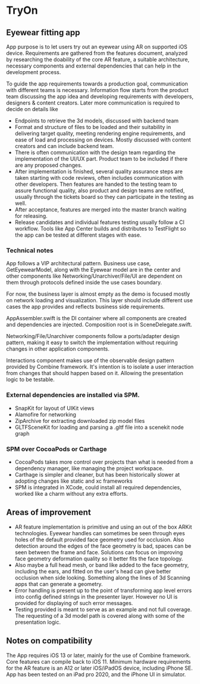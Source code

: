 # TryOn
## Eyewear fitting app

App purpose is to let users try out an eyewear using AR on supported iOS device. Requirements are gathered from the features document, analyzed by researching the doability of the core AR feature, a suitable architecture, necessary components and external dependencies that can help in the development process.

To guide the app requirements towards a production goal, communication with different teams is necessary. Information flow starts from the product team discussing the app idea and developing requirements with developers, designers & content creators. Later more communication is required to decide on details like
- Endpoints to retrieve the 3d models, discussed with backend team
- Format and structure of files to be loaded and their suitability in delivering target quality, meeting rendering engine requirements, and ease of load and processing on devices. Mostly discussed with content creators and can include backend team.
- There is often communication with the design team regarding the implementation of the UI/UX part. Product team to be included if there are any proposed changes.
- After implementation is finished, several quality assurance steps are taken starting with code reviews, often includes communication with other developers. Then features are handed to the testing team to assure functional quality, also product and design teams are notified, usually through the tickets board so they can participate in the testing as well.
- After acceptance, features are merged into the master branch waiting for releasing. 
- Release candidates and individual features testing usually follow a CI workflow. Tools like App Center builds and distributes to TestFlight so the app can be tested at different stages with ease.

### Technical notes
App follows a VIP architectural pattern. Business use case, GetEyewearModel, along with the Eyewear model are in the center and other components like Networking/Unarchiver/File/UI are dependent on them through protocols defined inside the use cases boundary.

For now, the business layer is almost empty as the demo is focused mostly on network loading and visualization. This layer should include different use cases the app provides and reflects business side requirements.

AppAssembler.swift is the DI container where all components are created and dependencies are injected. Composition root is in SceneDelegate.swift.

Networking/File/Unarchiver components follow a ports/adapter design pattern, making it easy to switch the implementation without requiring changes in other application components.

Interactions component makes use of the observable design pattern provided by Combine framework. It's intention is to isolate a user interaction from changes that should happen based on it. Allowing the presentation logic to be testable.

### External dependencies are installed via SPM.

- SnapKit for layout of UIKit views
- Alamofire for networking
- ZipArchive for extracting downloaded zip model files
- GLTFSceneKit for loading and parsing a .gltf file into a scenekit node graph

### SPM over CocoaPods or Carthage
- CocoaPods takes more control over projects than what is needed from a dependency manager, like managing the project workspace.
- Carthage is simpler and cleaner, but has been historically slower at adopting changes like static and xc frameworks
- SPM is integrated in XCode, could install all required dependencies, worked like a charm without any extra efforts.


## Areas of improvement
- AR feature implementation is primitive and using an out of the box ARKit technologies. Eyewear handles can sometimes be seen through eyes holes of the default provided face geometry used for occlusion. Also detection around the edges of the face geometry is bad, spaces can be seen between the frame and face. Solutions can focus on improving face geometry deformation quality so it better fits the face topology.
- Also maybe a full head mesh, or band like added to the face geometry, including the ears, and fitted on the user's head can give better occlusion when side looking. Something along the lines of 3d Scanning apps that can generate a geometry.
- Error handling is present up to the point of transforming app level errors into config defined strings in the presenter layer. However no UI is provided for displaying of such error messages.
- Testing provided is meant to serve as an example and not full coverage. The requesting of a 3d model path is covered along with some of the presentation logic.

## Notes on compatibility
The App requires iOS 13 or later, mainly for the use of Combine framework. Core features can compile back to iOS 11.
Minimum hardware requirements for the AR feature is an A12 or later iOS/iPadOS device, including iPhone SE. App has been tested on an iPad pro 2020, and the iPhone UI in simulator.

